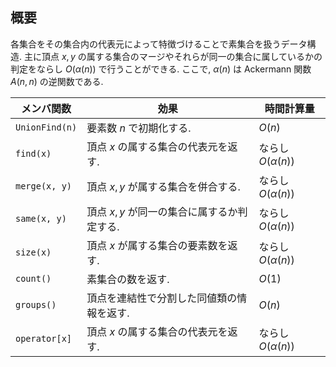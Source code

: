 ## 概要
各集合をその集合内の代表元によって特徴づけることで素集合を扱うデータ構造. 主に頂点 $x, y$ の属する集合のマージやそれらが同一の集合に属しているかの判定をならし $O(\alpha(n))$ で行うことができる. ここで, $\alpha(n)$ は Ackermann 関数 $A(n, n)$ の逆関数である.

| メンバ関数     | 効果                                        | 時間計算量            |
| -------------- | ------------------------------------------- | --------------------- |
| `UnionFind(n)` | 要素数 $n$ で初期化する.                    | $O(n)$                |
| `find(x)`      | 頂点 $x$ の属する集合の代表元を返す.        | ならし $O(\alpha(n))$ |
| `merge(x, y)`  | 頂点 $x, y$ が属する集合を併合する.         | ならし $O(\alpha(n))$ |
| `same(x, y)`   | 頂点 $x, y$ が同一の集合に属するか判定する. | ならし $O(\alpha(n))$ |
| `size(x)`      | 頂点 $x$ が属する集合の要素数を返す.        | ならし $O(\alpha(n))$ |
| `count()`      | 素集合の数を返す.                           | $O(1)$                |
| `groups()`     | 頂点を連結性で分割した同値類の情報を返す.   | $O(n)$                |
| `operator[x]`  | 頂点 $x$ の属する集合の代表元を返す.        | ならし $O(\alpha(n))$ |
